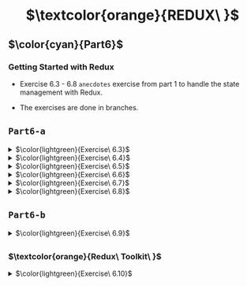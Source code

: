 <h1 align="center"> $\textcolor{orange}{REDUX\ }$
</h1>

## $\color{cyan}{Part6}$

### Getting Started with Redux

- Exercise 6.3 - 6.8 `anecdotes` exercise from part 1 to handle the state management with Redux.

- The exercises are done in branches.

## `Part6-a`

<details>
<summary>
 $\color{lightgreen}{Exercise\ 6.3}$

 </summary>

Implement fuctionality for the number of votes to be stored to a Redux store.

</details>

<details>
<summary>
 $\color{lightgreen}{Exercise\ 6.4}$

 </summary>

Implement fuctionality for adding new anecdotes to be stored to a Redux store.

- You can keep the form uncontrolled like we did earlier

</details>

<details>
<summary>
 $\color{lightgreen}{Exercise\ 6.5}$

 </summary>

List of anecdotes are ordered by the number of votes.

</details>

<details>
<summary>
 $\color{lightgreen}{Exercise\ 6.6}$

 </summary>

Separate the creation of action-objects to action creator-functions and place them in the src/reducers/anecdoteReducer.js file

</details>

<details>
<summary>
 $\color{lightgreen}{Exercise\ 6.7}$

 </summary>

Separate the creation of new anecdote logic to its own component called
`AnecdoteForm.js`

</details>

<details>
<summary>
 $\color{lightgreen}{Exercise\ 6.8}$

 </summary>

Move rendering of the anecdote list and logic and voting count logic to one component.Component called
`AnecdoteList.js`

</details>

## `Part6-b`

<details>
<summary>
 $\color{lightgreen}{Exercise\ 6.9}$

 </summary>

Implementing filtering of the acnecdotes list.

Create Filter component and `combineReducer function`.

</details>

## <h3 > $\textcolor{orange}{Redux\ Toolkit\ }$

</h3>

<details>
<summary>
 $\color{lightgreen}{Exercise\ 6.10}$

 </summary>
Step 8

Implementing `Redux Toolkit` to run the project.

```
npm install @reduxjs/toolkit
```

- Create the store using Redux Toolkit's `configureStore` function

- With Redux Toolkit,create reducer and related action creators using the `createSlice function`.

</details>
